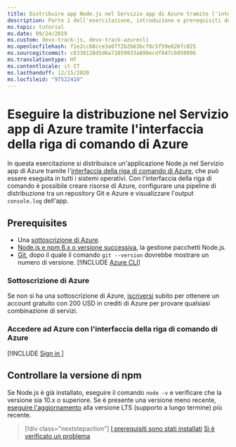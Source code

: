 ```yaml
---
title: Distribuire app Node.js nel Servizio app di Azure tramite l'interfaccia della riga di comando di Azure
description: Parte 1 dell'esercitazione, introduzione e prerequisiti dell'interfaccia della riga di comando di Azure.
ms.topic: tutorial
ms.date: 09/24/2019
ms.custom: devx-track-js, devx-track-azurecli
ms.openlocfilehash: f1e2cc68cce3a07f2b2b63bcf8c5f59e626fc025
ms.sourcegitcommit: c8330128d5d6a71859933a890ecdf047cb950996
ms.translationtype: HT
ms.contentlocale: it-IT
ms.lasthandoff: 12/15/2020
ms.locfileid: "97522410"
---
```

# <a name="deploy-to-azure-app-service-using-the-azure-cli"></a>Eseguire la distribuzione nel Servizio app di Azure tramite l'interfaccia della riga di comando di Azure

In questa esercitazione si distribuisce un'applicazione Node.js nel Servizio app di Azure tramite l'[interfaccia della riga di comando di Azure](/cli/azure/overview?view=azure-cli-latest&preserve-view=false), che può essere eseguita in tutti i sistemi operativi. Con l'interfaccia della riga di comando è possibile creare risorse di Azure, configurare una pipeline di distribuzione tra un repository Git e Azure e visualizzare l'output `console.log` dell'app.

## <a name="prerequisites"></a>Prerequisites

- Una [sottoscrizione di Azure](#azure-subscription).
- [Node.js e npm 6.x o versione successiva](https://nodejs.org/en/download), la gestione pacchetti Node.js.
- [Git](https://git-scm.com/downloads), dopo il quale il comando `git --version` dovrebbe mostrare un numero di versione.
[!INCLUDE [Azure CLI](../includes/azure-cli-prepare-your-environment-no-header.md)]


### <a name="azure-subscription"></a>Sottoscrizione di Azure

Se non si ha una sottoscrizione di Azure, [iscriversi](https://azure.microsoft.com/free/?utm_source=campaign&utm_campaign=vscode-tutorial-node-git&mktingSource=vscode-tutorial-node-git) subito per ottenere un account gratuito con 200 USD in crediti di Azure per provare qualsiasi combinazione di servizi.

### <a name="sign-in-to-azure-with-azure-cli"></a>Accedere ad Azure con l'interfaccia della riga di comando di Azure

[!INCLUDE [Sign in ](../azure-cli/includes/interactive-login.md)]

## <a name="check-npm-version"></a>Controllare la versione di npm

Se Node.js è già installato, eseguire il comando `node -v` e verificare che la versione sia 10.x o superiore. Se è presente una versione meno recente, [eseguire l'aggiornamento](https://nodejs.org/en/download/) alla versione LTS (supporto a lungo termine) più recente.

> [!div class="nextstepaction"]
> [I prerequisiti sono stati installati](tutorial-vscode-azure-cli-node-02.md) [Si è verificato un problema](https://www.research.net/r/PWZWZ52?tutorial=node-deployment&step=getting-started)
